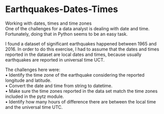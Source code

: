 # Earthquakes-Dates-Times
Working with dates, times and time zones
<br>
One of the challenges for a data analyst is dealing with date and time. Fortunately, doing that in Python seems to be an easy task.

I found a dataset of significant earthquakes happened between 1965 and 2016. In order to do this exercise, I had to assume that the dates and times reported in the dataset are local dates and times, because usually earthquakes are reported in universal time UCT.

The challenges here were:
<br>
•	Identify the time zone of the earthquake considering the reported longitude and latitude. <br>
•	Convert the date and time from string to datetime. <br>
•	Make sure the time zones reported in the data set match the time zones included in the pytz module. <br>
•	Identify how many hours of difference there are between the local time and the universal time UTC. <br>
